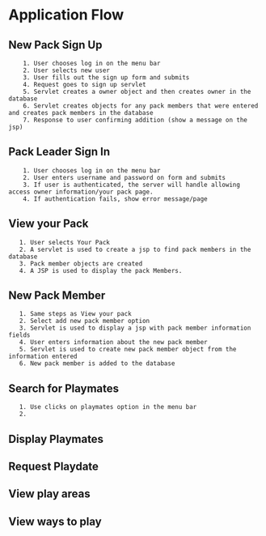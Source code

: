 # Application Flow

## New Pack Sign Up
        1. User chooses log in on the menu bar
        2. User selects new user
        3. User fills out the sign up form and submits
        4. Request goes to sign up servlet
        5. Servlet creates a owner object and then creates owner in the database
        6. Servlet creates objects for any pack members that were entered and creates pack members in the database
        7. Response to user confirming addition (show a message on the jsp)

## Pack Leader Sign In
        1. User chooses log in on the menu bar
        2. User enters username and password on form and submits
        3. If user is authenticated, the server will handle allowing access owner information/your pack page. 
        4. If authentication fails, show error message/page

## View your Pack       
       1. User selects Your Pack              
       2. A servlet is used to create a jsp to find pack members in the database              
       3. Pack member objects are created              
       4. A JSP is used to display the pack Members. 
       
## New Pack Member
       1. Same steps as View your pack
       2. Select add new pack member option
       3. Servlet is used to display a jsp with pack member information fields
       4. User enters information about the new pack member
       5. Servlet is used to create new pack member object from the information entered
       6. New pack member is added to the database  

## Search for Playmates
       1. Use clicks on playmates option in the menu bar
       2.

## Display Playmates

## Request Playdate

## View play areas

## View ways to play
